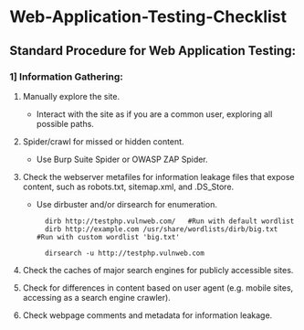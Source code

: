# Web-Application-Testing-Checklist

## Standard Procedure for Web Application Testing:

### 1] Information Gathering:

1) Manually explore the site.
   - Interact with the site as if you are a common user, exploring all possible paths.
     
2) Spider/crawl for missed or hidden content.
   - Use Burp Suite Spider or OWASP ZAP Spider.
     
3) Check the webserver metafiles for information leakage files that expose content, such as robots.txt, sitemap.xml, and .DS_Store.
   - Use dirbuster and/or dirsearch for enumeration.

           dirb http://testphp.vulnweb.com/   #Run with default wordlist
           dirb http://example.com /usr/share/wordlists/dirb/big.txt  #Run with custom wordlist 'big.txt'

           dirsearch -u http://testphp.vulnweb.com

4) Check the caches of major search engines for publicly accessible sites.

5) Check for differences in content based on user agent (e.g. mobile sites, accessing as a search engine crawler).

6) Check webpage comments and metadata for information leakage.
